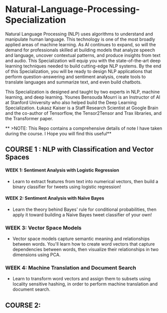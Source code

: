 # Natural-Language-Processing-Specialization
Natural Language Processing (NLP) uses algorithms to understand and manipulate human language. This technology is one of the most broadly applied areas of machine learning. As AI continues to expand, so will the demand for professionals skilled at building models that analyze speech and language, uncover contextual patterns, and produce insights from text and audio. This Specialization will equip you with the state-of-the-art deep learning techniques needed to build cutting-edge NLP systems. By the end of this Specialization, you will be ready to design NLP applications that perform question-answering and sentiment analysis, create tools to translate languages and summarize text, and even build chatbots.

This Specialization is designed and taught by two experts in NLP, machine learning, and deep learning. Younes Bensouda Mourri is an Instructor of AI at Stanford University who also helped build the Deep Learning Specialization. Łukasz Kaiser is a Staff Research Scientist at Google Brain and the co-author of Tensorflow, the Tensor2Tensor and Trax libraries, and the Transformer paper.

** >NOTE: This Repo contains a comprehensive details of note I have taken during the course. I Hope you will find this useful**

## COURSE 1 : NLP with Classification and Vector Spaces
#### WEEK 1: Sentiment Analysis with Logistic Regression
* Learn to extract features from text into numerical vectors, then build a binary classifier for tweets using logistic regression!
#### WEEK 2: Sentiment Analysis with Naïve Bayes
* Learn the theory behind Bayes' rule for conditional probabilities, then apply it toward building a Naive Bayes tweet classifier of your own!
### WEEK 3: Vector Space Models
* Vector space models capture semantic meaning and relationships between words. You'll learn how to create word vectors that capture dependencies between words, then visualize their relationships in two dimensions using PCA.
### WEEK 4: Machine Translation and Document Search
* Learn to transform word vectors and assign them to subsets using locality sensitive hashing, in order to perform machine translation and document search.

## COURSE 2: 
